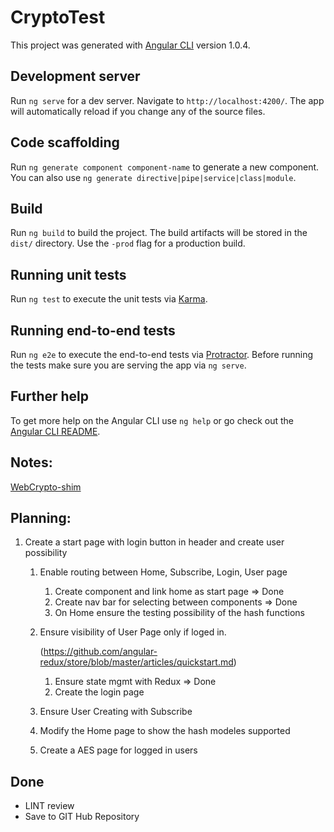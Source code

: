 # CryptoTest

This project was generated with [Angular CLI](https://github.com/angular/angular-cli) version 1.0.4.

## Development server

Run `ng serve` for a dev server. Navigate to `http://localhost:4200/`. The app will automatically reload if you change any of the source files.

## Code scaffolding

Run `ng generate component component-name` to generate a new component. You can also use `ng generate directive|pipe|service|class|module`.

## Build

Run `ng build` to build the project. The build artifacts will be stored in the `dist/` directory. Use the `-prod` flag for a production build.

## Running unit tests

Run `ng test` to execute the unit tests via [Karma](https://karma-runner.github.io).

## Running end-to-end tests

Run `ng e2e` to execute the end-to-end tests via [Protractor](http://www.protractortest.org/).
Before running the tests make sure you are serving the app via `ng serve`.

## Further help

To get more help on the Angular CLI use `ng help` or go check out the [Angular CLI README](https://github.com/angular/angular-cli/blob/master/README.md).


## Notes:
[WebCrypto-shim](https://github.com/vibornoff/webcrypto-shim)

## Planning:
1. Create a start page with login button in header and create user possibility
   1. Enable routing between Home, Subscribe, Login, User page 
      1. Create component and link home as start page => Done
      2. Create nav bar for selecting between components => Done
      3. On Home ensure the testing possibility of the hash functions
      
   2. Ensure visibility of User Page only if loged in. 
      
      (https://github.com/angular-redux/store/blob/master/articles/quickstart.md)
      1. Ensure state mgmt with Redux => Done
      2. Create the login page 
   3. Ensure User Creating with Subscribe
   4. Modify the Home page to show the hash modeles supported
   5. Create a AES page for logged in users

## Done
+ LINT review
+ Save to GIT Hub Repository


